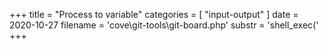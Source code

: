 +++
title = "Process to variable"
categories = [ "input-output" ]
date = 2020-10-27
filename = 'cove\git-tools\git-board.php'
substr = 'shell_exec('
+++
